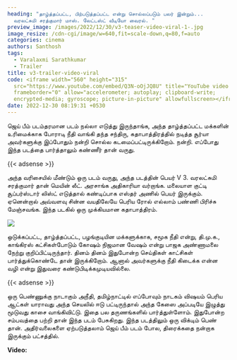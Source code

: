```yaml
---
heading: "தாழ்த்தப்பட்ட, பிற்படுத்தப்பட்ட என்று சொல்லப்படும் பலர் இன்றும்...
  வரலட்சுமி சரத்குமார் மாஸ். லேட்டஸ்ட் வீடியோ வைரல். "
preview_image: /images/2022/12/30/v3-teaser-video-viral-1-.jpg
image_resize: /cdn-cgi/image/w=640,fit=scale-down,q=80,f=auto
categories: cinema
authors: Santhosh
tags:
  - Varalaxmi Sarathkumar
  - Trailer
title: v3-trailer-video-viral
code: <iframe width="560" height="315"
  src="https://www.youtube.com/embed/Q3N-oOjJQ8U" title="YouTube video player"
  frameborder="0" allow="accelerometer; autoplay; clipboard-write;
  encrypted-media; gyroscope; picture-in-picture" allowfullscreen></iframe>
date: 2022-12-30 08:19:31 +0530
---
```

ஜெய் பீம் படம்தரமான படம் நல்லா எடுத்து இருந்தாங்க, அந்த தாழ்த்தப்பட்ட மக்களின் உரிமைக்காக போராடி நீதி வாங்கி தந்த சந்திரு, கதாபாத்திரத்தில் நடித்த சூர்யா அவர்களுக்கு இப்போதும் நன்றி சொல்ல கடமைப்பட்டிருக்கிறோம். நன்றி. எப்போது இந்த படத்தை பார்த்தாலும் கண்ணீர் தான் வருது. 

{{< adsense >}}

அந்த வரிசையில் மீண்டும் ஒரு படம் வருது, அந்த படத்தின் பெயர் V 3. வரலட்சுமி சரத்குமார் தான் மெயின் லீட். அரசாங்க அதிகாரியா வர்றாங்க. மலையாள குட்டி சூப்பர்ஸ்டார் லிஸ்ட் எடுத்தால் கண்டிப்பாக எஸ்தர் அணில் பெயர் இருக்கும். ஏனென்றால் அவ்வளவு சின்ன வயதிலேயே பெரிய ரோல் எல்லாம் பண்ணி பிரிச்சு மேஞ்சவங்க. இந்த படகில் ஒரு முக்கியமான கதாபாத்திரம். 

![](/images/2022/12/30/v3-teaser-video-viral-2-.jpg)

ஒடுக்கப்பட்ட, தாழ்த்தப்பட்ட, பழங்குடியின மக்களுக்காக, சமூக நீதி என்று, தி.மு.க., காங்கிரஸ் கட்சிகள்போடும் கோஷம் நிஜமான வேஷம் என்று பாஜக அண்ணாமலை நேற்று குறிப்பிட்டிருந்தார். தினம் தினம் இதுபோன்ற செய்திகள் காட்சிகள் பார்த்துக்கொண்டே தான் இருக்கிறோம். ஆனால் அவர்களுக்கு நீதி கிடைக்க என்ன வழி என்று இதுவரை கண்டுபிடிக்கமுடியவில்லை. 

{{< adsense >}}

ஒரு பெண்ணுக்கு நாடாகும் அநீதி, தமிழ்நாட்டில் எப்போவும் நாடகம் விஷயம் பெரிய ஆட்கள் யாராவது அந்த செயலில் ஈடு பட்டிருந்தால் அந்த கேஸை அப்படியே இழுத்து மூடுவது காசை வாங்கிவிட்டு. இதை பல தருணங்களில் பார்த்துள்ளோம். இதுபோன்ற சம்பவத்தை பற்றி தான் இந்த படம் பேசுகிறது. இந்த படத்திலும் ஒரு விக்டிம் பெண் தான். அதிர்வலைகளை ஏற்படுத்தலாம் ஜெய் பீம் படம் போல, திரைக்கதை நன்றாக இருக்கும் பட்சத்தில். 



**V﻿ideo:**